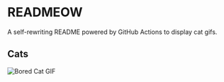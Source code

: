 # READMEOW

A self-rewriting README powered by GitHub Actions to display cat gifs.

## Cats

![Bored Cat GIF](https://media3.giphy.com/media/mlvseq9yvZhba/200.gif?cid=9acd02da1na1x5aqaxj1khwibq7e830t5gxggkgqlaychxn8&ep=v1_gifs_search&rid=200.gif&ct=g)
